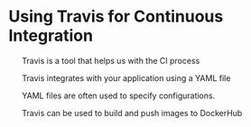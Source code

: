 # Using Travis for Continuous Integration

<ul>Travis is a tool that helps us with the CI process</ul>
<ul>Travis integrates with your application using a YAML file</ul>
<ul>YAML files are often used to specify configurations.</ul>
<ul>Travis can be used to build and push images to DockerHub<ul[D[D/[Cul>
